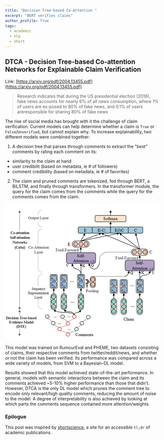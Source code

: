 ```yaml
---
title: "Decision Tree-based Co-Attention "
excerpt: "BERT verifies claims"
author_profile: True
tags:
  - academic
  - nlp
  - short
---
```


## DTCA - Decision Tree-based Co-attention Networks for Explainable Claim Verification

Link: [https://arxiv.org/pdf/2004.13455.pdf](https://arxiv.org/pdf/2004.13455.pdf)

> Research indicates that during the US presidential election (2016), fake news accounts for nearly 6% of all news consumption, where 1% of users are ex-posed to 80% of fake news, and 0.1% of users areresponsible for sharing 80% of fake news

The rise of social media has brought with it the challenge of claim verification. Current models can help determine whether a claim is `True` or `False`/`Unverified`, but cannot explain why. To increase explainability, two different models were combined together:
1. A decision tree that parses through comments to extract the "best" comments by rating each comment on its:  
  * similarity to the claim at hand  
  * user credibilit (based on metadata, ie # of followers)  
  * comment credibility (based on metadata, ie # of favorites)  

2. The claim and pruned comments are tokenized, fed through BERT, a BiLSTM, and finally through transformers. In the transformer module, the query for the claim comes from the comments while the query for the comments comes from the claim.

![DTCA Model](../images/dtca.png)

This model was trained on RumourEval and PHEME, two datasets consisting of claims, their respective comments from twitter/reddit/news, and whether or not the claim has been verified. Its performance was compared across a wide variety of models, from SVM to a Bayesian-DL model.

Results showed that this model achieved state-of-the-art performance. In general, models with semantic interactions between the claim and its comments achieved ~5-10% higher performance than those that didn't. However, DTCA is the only DL model which prunes the comment tree to encode only relevant/high quality comments, reducing the amount of noise to the model. A degree of interpretability is also achieved by looking at which parts the comments sequence contained more attention/weights.

### Epilogue

This post was inspired by [shortscience](https://www.shortscience.org/), a site for an accessible `tl;dr` of academic publications. 